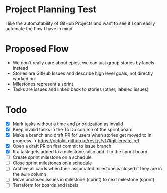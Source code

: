 # Project Planning Test

I like the automatability of GitHub Projects and want to see if I can easily automate the flow I have in mind

# Proposed Flow

* We don't really care about epics, we can just group stories by labels instead
* Stories are GitHub Issues and describe high level goals, not directly worked on
* Milestones represent a sprint
* Tasks are issues and linked back to stories (other, labeled issues)

# Todo

- [x] Mark tasks without a time and prioritization as invalid
- [x] Keep invalid tasks in the To Do column of the sprint board
- [x] Make a branch and draft PR for users when stories get moved to In progress -> https://octokit.github.io/rest.js/v17#git-create-ref
- [x] Open a draft PR on first commit to issue branch
- [x] If a task gets added to a milestone, also add it to the sprint board
- [ ] Create sprint milestone on a schedule
- [ ] Close sprint milestones on a schedule
- [ ] Archive all cards when their associated milestone is closed if they are in the `Done` column
- [ ] Move unclosed issues in milestone (sprint) to next milestone (sprint)
- [ ] Terraform for boards and labels

